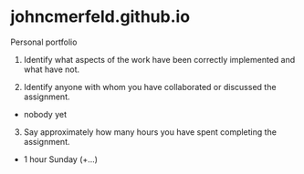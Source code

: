 # johncmerfeld.github.io
Personal portfolio


1. Identify what aspects of the work 
have been correctly implemented and what have not.

2. Identify anyone with whom you have collaborated 
or discussed the assignment.
- nobody yet

3. Say approximately how many hours you have spent 
completing the assignment.
- 1 hour Sunday (+...)

